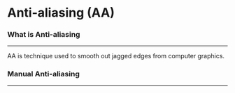 # Anti-aliasing (AA)
### What is Anti-aliasing
---
AA is technique used to smooth out jagged edges from computer graphics.

### Manual Anti-aliasing
---
